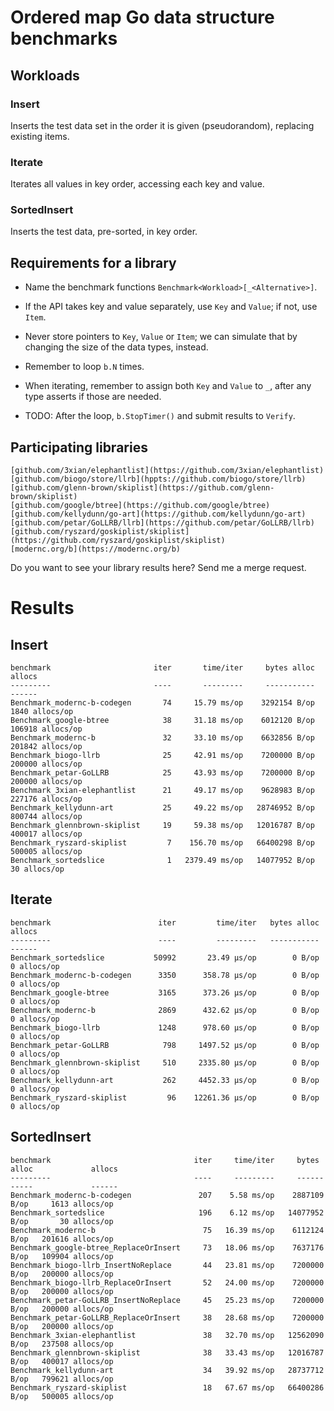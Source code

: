 # Ordered map Go data structure benchmarks

## Workloads

### Insert

Inserts the test data set in the order it is given (pseudorandom),
replacing existing items.

### Iterate

Iterates all values in key order, accessing each key and value.

### SortedInsert

Inserts the test data, pre-sorted, in key order.


## Requirements for a library

  - Name the benchmark functions
    `Benchmark<Workload>[_<Alternative>]`.

  - If the API takes key and value separately, use `Key` and `Value`;
    if not, use `Item`.

  - Never store pointers to `Key`, `Value` or `Item`; we can simulate
	that by changing the size of the data types, instead.

  - Remember to loop `b.N` times.

  - When iterating, remember to assign both `Key` and `Value` to `_`,
	after any type asserts if those are needed.

  - TODO: After the loop, `b.StopTimer()` and submit results to `Verify`.

## Participating libraries

    [github.com/3xian/elephantlist](https://github.com/3xian/elephantlist)
    [github.com/biogo/store/llrb](hppts://github.com/biogo/store/llrb)
    [github.com/glenn-brown/skiplist](https://github.com/glenn-brown/skiplist)
    [github.com/google/btree](https://github.com/google/btree)
    [github.com/kellydunn/go-art](https://github.com/kellydunn/go-art)
    [github.com/petar/GoLLRB/llrb](https://github.com/petar/GoLLRB/llrb)
    [github.com/ryszard/goskiplist/skiplist](https://github.com/ryszard/goskiplist/skiplist)
    [modernc.org/b](https://modernc.org/b)

Do you want to see your library results here? Send me a merge request.

# Results

## Insert
```
benchmark                       iter       time/iter     bytes alloc             allocs
---------                       ----       ---------     -----------             ------
Benchmark_modernc-b-codegen       74     15.79 ms/op    3292154 B/op     1840 allocs/op
Benchmark_google-btree            38     31.18 ms/op    6012120 B/op   106918 allocs/op
Benchmark_modernc-b               32     33.10 ms/op    6632856 B/op   201842 allocs/op
Benchmark_biogo-llrb              25     42.91 ms/op    7200000 B/op   200000 allocs/op
Benchmark_petar-GoLLRB            25     43.93 ms/op    7200000 B/op   200000 allocs/op
Benchmark_3xian-elephantlist      21     49.17 ms/op    9628983 B/op   227176 allocs/op
Benchmark_kellydunn-art           25     49.22 ms/op   28746952 B/op   800744 allocs/op
Benchmark_glennbrown-skiplist     19     59.38 ms/op   12016787 B/op   400017 allocs/op
Benchmark_ryszard-skiplist         7    156.70 ms/op   66400298 B/op   500005 allocs/op
Benchmark_sortedslice              1   2379.49 ms/op   14077952 B/op       30 allocs/op
```

## Iterate
```
benchmark                        iter         time/iter   bytes alloc        allocs
---------                        ----         ---------   -----------        ------
Benchmark_sortedslice           50992       23.49 μs/op        0 B/op   0 allocs/op
Benchmark_modernc-b-codegen      3350      358.78 μs/op        0 B/op   0 allocs/op
Benchmark_google-btree           3165      373.26 μs/op        0 B/op   0 allocs/op
Benchmark_modernc-b              2869      432.62 μs/op        0 B/op   0 allocs/op
Benchmark_biogo-llrb             1248      978.60 μs/op        0 B/op   0 allocs/op
Benchmark_petar-GoLLRB            798     1497.52 μs/op        0 B/op   0 allocs/op
Benchmark_glennbrown-skiplist     510     2335.80 μs/op        0 B/op   0 allocs/op
Benchmark_kellydunn-art           262     4452.33 μs/op        0 B/op   0 allocs/op
Benchmark_ryszard-skiplist         96    12261.36 μs/op        0 B/op   0 allocs/op
```

## SortedInsert
```
benchmark                                iter     time/iter     bytes alloc             allocs
---------                                ----     ---------     -----------             ------
Benchmark_modernc-b-codegen               207    5.58 ms/op    2887109 B/op     1613 allocs/op
Benchmark_sortedslice                     196    6.12 ms/op   14077952 B/op       30 allocs/op
Benchmark_modernc-b                        75   16.39 ms/op    6112124 B/op   201616 allocs/op
Benchmark_google-btree_ReplaceOrInsert     73   18.06 ms/op    7637176 B/op   109904 allocs/op
Benchmark_biogo-llrb_InsertNoReplace       44   23.81 ms/op    7200000 B/op   200000 allocs/op
Benchmark_biogo-llrb_ReplaceOrInsert       52   24.00 ms/op    7200000 B/op   200000 allocs/op
Benchmark_petar-GoLLRB_InsertNoReplace     45   25.23 ms/op    7200000 B/op   200000 allocs/op
Benchmark_petar-GoLLRB_ReplaceOrInsert     38   28.68 ms/op    7200000 B/op   200000 allocs/op
Benchmark_3xian-elephantlist               38   32.70 ms/op   12562090 B/op   237508 allocs/op
Benchmark_glennbrown-skiplist              38   33.43 ms/op   12016787 B/op   400017 allocs/op
Benchmark_kellydunn-art                    34   39.92 ms/op   28737712 B/op   799621 allocs/op
Benchmark_ryszard-skiplist                 18   67.67 ms/op   66400286 B/op   500005 allocs/op
```
